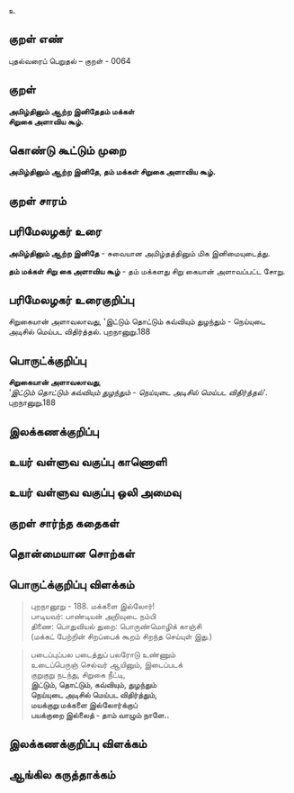 உ

## குறள் எண் 

புதல்வரைப் பெறுதல் – குறள் - 0064
## குறள் 

**அமிழ்தினும் ஆற்ற இனிதேதம் மக்கள்  
சிறுகை அளாவிய கூழ்.** 

## கொண்டு கூட்டும் முறை

**அமிழ்தினும் ஆற்ற இனிதே, தம் மக்கள் சிறுகை அளாவிய கூழ்.** 

## குறள் சாரம் 


## பரிமேலழகர் உரை

**அமிழ்தினும் ஆற்ற இனிதே** - சுவையான அமிழ்தத்தினும் மிக இனிமையுடைத்து.  

**தம் மக்கள் சிறு கை அளாவிய கூழ்** - தம் மக்களது சிறு கையான் அளாவப்பட்ட சோறு.	

## பரிமேலழகர் உரைகுறிப்பு   

சிறுகையான் அளாவலாவது, 'இட்டும் தொட்டும் கவ்வியும் துழந்தும் - நெய்யுடை அடிசில் மெய்பட விதிர்த்தல். புறநானுறு.188 
## பொருட்க்குறிப்பு 

**சிறுகையான் அளாவலாவது**,   
*'இட்டும் தொட்டும் கவ்வியும் துழந்தும் - நெய்யுடை அடிசில் மெய்பட விதிர்த்தல்'*. புறநானுறு.188  

## இலக்கணக்குறிப்பு  


## உயர் வள்ளுவ வகுப்பு காணொளி


## உயர் வள்ளுவ வகுப்பு ஒலி அமைவு 

 
## குறள் சார்ந்த கதைகள் 


## தொன்மையான சொற்கள்


## பொருட்க்குறிப்பு விளக்கம்

>புறநானூறு - 188. மக்களை இல்லோர்!  
>பாடியவர்: பாண்டியன் அறிவுடை நம்பி  
>திணை: பொதுவியல்	துறை: பொருண்மொழிக் காஞ்சி  
>(மக்கட் பேற்றின் சிறப்பைக் கூறம் சிறந்த செய்யுள் இது.)

>படைப்புப்பல படைத்துப் பலரோடு உண்ணும்  
>உடைப்பெருஞ் செல்வர் ஆயினும், இடைப்படக்  
>குறுகுறு நடந்து, சிறுகை நீட்டி,  
>**இட்டும், தொட்டும், கவ்வியும், துழந்தும்  
>நெய்யுடை அடிசில் மெய்பட விதிர்த்தும்,  
>மயக்குறு மக்களை இல்லோர்க்குப்  
>பயக்குறை இல்லைத் - தாம் வாழும் நாளே..**

## இலக்கணக்குறிப்பு விளக்கம்


## ஆங்கில கருத்தாக்கம் 



